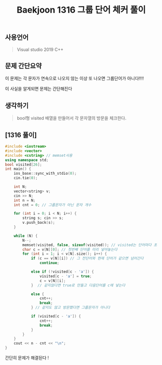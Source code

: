 ﻿---
title: "Baekjoon 1316 그룹 단어 체커 풀이"
categories: Algorithm
comments: true
---

## 사용언어
 > Visual studio 2019 C++ 

## 문제 간단요약
이 문제는 각 문자가 연속으로 나오지 않는 이상 또 나오면 그룹단어가 아니다!!!!

이 사실을 알게되면 문제는 간단해진다

## 생각하기
  > bool형 visited 배열을 만들어서 각 문자열의 방문을 체크한다.


## [1316 풀이]

```c++
#include <iostream>
#include <vector>
#include <cstring> // memset사용
using namespace std;
bool visited[26];
int main() {
	ios_base::sync_with_stdio(0);
	cin.tie(0);

	int N;
	vector<string> v;
	cin >> N;
	int n = N;
	int cnt = 0; // 그룹문자가 아닌 문자 개수

	for (int i = 0; i < N; i++) {
		string s; cin >> s;
		v.push_back(s);
	}

	while (N) {
		N--;
		memset(visited, false, sizeof(visited)); // visited는 단어마다 초기화 해줘야한다!
		char c = v[N][0]; // 첫번째 단어를 미리 넣어놓는다
		for (int i = 1; i < v[N].size(); i++) {
			if (c == v[N][i]) // 그 전단어와 현재 단어가 같으면 넘어간다
				continue;

			else if (!visited[c - 'a']) {
				visited[c - 'a'] = true;
				c = v[N][i];
			}  // 같지않다면 true로 만들고 다음단어를 c에 넣는다

			else { 
				cnt++;
				break;
			} // 같지도 않고 방문했다면 그룹문자가 아니다

			if (visited[c - 'a']) {
				cnt++;
				break;
			}
		}
	}
	cout << n - cnt << "\n";
}
```

간단히 문제가 해결된다 !